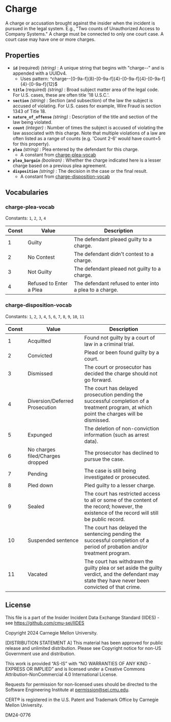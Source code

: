 # Charge

A charge or accusation brought against the insider when the incident is pursued in the legal system. E.g., "Two counts of Unauthorized Access to Company Systems." A charge must be connected to only one court case. A court case may have one or more charges.

## Properties

- **`id`** (required) *(string)* : A unique string that begins with "charge--" and is appended with a UUIDv4.
  - Uses pattern: ^charge--[0-9a-f]{8}-[0-9a-f]{4}-[0-9a-f]{4}-[0-9a-f]{4}-[0-9a-f]{12}$
- **`title`** (required) *(string)* : Broad subject matter area of the legal code. For U.S. cases, these are often title '18 U.S.C.'.
- **`section`** *(string)* : Section (and subsection) of the law the subject is accused of violating. For U.S. cases for example, Wire Fraud is section 1343 of Title 18.
- **`nature_of_offense`** *(string)* : Description of the title and section of the law being violated.
- **`count`** *(integer)* : Number of times the subject is accused of violating the law associated with this charge. Note that multiple violations of a law are often listed as a range of counts (e.g. 'Count 2-6' would have count=5 for this property).
- **`plea`** *(string)* : Plea entered by the defendant for this charge.
	- A constant from [charge-plea-vocab](#charge-plea-vocab)
- **`plea_bargain`** *(boolean)* : Whether the charge indicated here is a lesser charge based on a previous plea agreement.
- **`disposition`** *(string)* : The decision in the case or the final result.
	- A constant from [charge-disposition-vocab](#charge-disposition-vocab)

## Vocabularies

### charge-plea-vocab

Constants: `1`, `2`, `3`, `4`

| Const | Value | Description |
| --- | --- | --- |
| 1 | Guilty | The defendant pleaed guilty to a charge.|
| 2 | No Contest | The defendant didn't contest to a charge.|
| 3 | Not Guilty | The defendant pleaed not guilty to a charge.|
| 4 | Refused to Enter a Plea | The defendant refused to enter into a plea to a charge.|

### charge-disposition-vocab

Constants: `1`, `2`, `3`, `4`, `5`, `6`, `7`, `8`, `9`, `10`, `11`

| Const | Value | Description |
| --- | --- | --- |
| 1 | Acquitted | Found not guilty by a court of law in a criminal trial.|
| 2 | Convicted | Plead or been found guilty by a court.|
| 3 | Dismissed | The court or prosecutor has decided the charge should not go forward.|
| 4 | Diversion/Deferred Prosecution | The court has delayed prosecution pending the successful completion of a treatment program, at which point the charges will be dismissed.|
| 5 | Expunged | The deletion of non-conviction information (such as arrest data).|
| 6 | No charges filed/Charges dropped | The prosecutor has declined to pursue the case.|
| 7 | Pending | The case is still being investigated or prosecuted.|
| 8 | Pled down | Pled guilty to a lesser charge.|
| 9 | Sealed | The court has restricted access to all or some of the content of the record; however, the existence of the record will still be public record.|
| 10 | Suspended sentence | The court has delayed the sentencing pending the successful completion of a period of probation and/or treatment program.|
| 11 | Vacated | The court has withdrawn the guilty plea or set aside the guilty verdict, and the defendant may state they have never been convicted of that crime.|

## License
This file is a part of the Insider Incident Data Exchange Standard (IIDES) - see https://github.com/cmu-sei/IIDES

Copyright 2024 Carnegie Mellon University.

[DISTRIBUTION STATEMENT A] This material has been approved for public release and unlimited distribution.  Please see Copyright notice for non-US Government use and distribution.

This work is provided “AS-IS” with “NO WARRANTIES OF ANY KIND - EXPRESS OR IMPLIED” and is licensed under a Creative Commons Attribution-NonCommercial 4.0 International License.

Requests for permission for non-licensed uses should be directed to the Software Engineering Institute at permission@sei.cmu.edu.

CERT® is registered in the U.S. Patent and Trademark Office by Carnegie Mellon University.

DM24-0776
